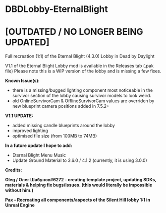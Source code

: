 # DBDLobby-EternalBlight
# [OUTDATED / NO LONGER BEING UPDATED]
Full recreation (1:1) of the Eternal Blight (4.3.0) Lobby in Dead by Daylight

V1.1 of the Eternal Blight Lobby mod is available in the Releases tab (.pak file)
Please note this is a WIP version of the lobby and is missing a few fixes.

**Known Issue(s):**

- there is a missing/bugged lighting component most noticeable in the survivor section of the lobby causing survivor models to look weird.
- old OnlineSurvivorCam & OfflineSurvivorCam values are overriden by new blueprint camera positions added in 7.5.2+

**V1.1 UPDATE:**

- added missing candle blueprints around the lobby
- improved lighting
- optimised file size (from 100MB to 74MB)

**In a future update I hope to add:**

- Eternal Blight Menu Music
- Update Ground Material to 3.6.0 / 4.1.2 (currently, it is using 3.0.0)

**Credits:**

**Oleg / Олег Шабунов#6272 - creating template project, updating SDKs, materials & helping fix bugs/issues. (this would literally be impossible without him.)**

**Pax - Recreating all components/aspects of the Silent Hill lobby 1:1 in Unreal Engine**
